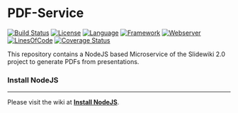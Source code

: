 # PDF-Service #
[![Build Status](https://travis-ci.org/slidewiki/PDF-Service.svg?branch=master)](https://travis-ci.org/slidewiki/PDF-Service)
[![License](https://img.shields.io/badge/License-MPL%202.0-green.svg)](https://github.com/slidewiki/PDF-Service/blob/master/LICENSE)
[![Language](https://img.shields.io/badge/Language-Javascript%20ECMA2015-lightgrey.svg)](https://developer.mozilla.org/en-US/docs/Web/JavaScript)
[![Framework](https://img.shields.io/badge/Framework-NodeJS%206.4.0-blue.svg)](https://nodejs.org/)
[![Webserver](https://img.shields.io/badge/Webserver-Hapi%2014.1.0-blue.svg)](http://hapijs.com/)
[![LinesOfCode](https://img.shields.io/badge/LOC-676-lightgrey.svg)](https://github.com/slidewiki/microservice-template/blob/master/application/package.json)
[![Coverage Status](https://coveralls.io/repos/github/slidewiki/microservice-template/badge.svg?branch=master)](https://coveralls.io/github/slidewiki/microservice-template?branch=master)

This repository contains a NodeJS based Microservice of the Slidewiki 2.0 project to generate PDFs from presentations.

### Install NodeJS ###
---
Please visit the wiki at [**Install NodeJS**](https://github.com/slidewiki/microservice-template/wiki/Install-NodeJS).
